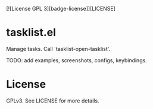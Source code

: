 [![License GPL 3][badge-license]][LICENSE]

# tasklist.el

Manage tasks. Call `tasklist-open-tasklist'.

TODO: add examples, screenshots, configs, keybindings.

# License

GPLv3. See LICENSE for more details.
